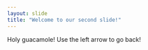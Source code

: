 ```yaml
---
layout: slide
title: "Welcome to our second slide!"
---
```

Holy guacamole!
Use the left arrow to go back!
